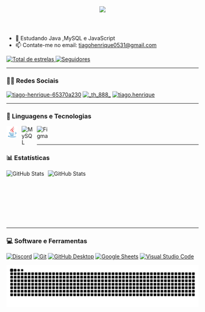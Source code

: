 <div align="center">
  <a href="https://git.io/typing-svg">
    <img src="https://readme-typing-svg.demolab.com?font=Fira+Code&weight=500&size=22&pause=1000&color=6898EA&center=true&vCenter=true&random=false&width=524&lines=%E2%8A%B9+Olá,+me+chamo+Tiago+Henrique+Ribeiro!+%E2%8A%B9"Typing SVG">
  </a>
</div>

<img align="center" alt="" src="./src/header-gif.gif">

#

- 🌱 Estudando Java ,MySQL e JavaScript
- 📫 Contate-me no email: tiagohenrique0531@gmail.com

</a>
    <a href="https://github.com/tiagohenrique531?tab=repositories&sort=stargazers">
        <img
            alt="Total de estrelas"
            title="Total de estrelas GitHub"
            src="https://custom-icon-badges.demolab.com/github/stars/tiagohenrique531?color=55960c&style=for-the-badge&labelColor=488207&logo=star&label=estrelas"
        />
    </a>
    <a href="https://github.com/tiagohenrique531?tab=followers">
        <img
            alt="Seguidores"
            title="Me siga no GitHub"
            src="https://custom-icon-badges.demolab.com/github/followers/tiagohenrique531?color=236ad3&labelColor=1155ba&style=for-the-badge&logo=github&label=Seguidores&logoColor=white"
        />
    </a>
</p>

---

### 🧑‍💻 Redes Sociais

<p align="left">
<a href="https://www.linkedin.com/in/tiago-henrique-65370a230/" target="blank"><img align="center" src="https://raw.githubusercontent.com/rahuldkjain/github-profile-readme-generator/master/src/images/icons/Social/linked-in-alt.svg" alt="tiago-henrique-65370a230" height="30" width="40" /></a>
<a href="https://instagram.com/_th_888_" target="blank"><img align="center" src="https://raw.githubusercontent.com/rahuldkjain/github-profile-readme-generator/master/src/images/icons/Social/instagram.svg" alt="_th_888_" height="30" width="40" /></a>
<a href="https://discord.gg" target="blank"><img align="center" src="https://raw.githubusercontent.com/rahuldkjain/github-profile-readme-generator/master/src/images/icons/Social/discord.svg" alt="tiago.henrique" height="30" width="40" /></a>

---

### 🤖 Linguagens e Tecnologias

<img
    align="left"
    alt="Java"
    title="Java"
    width="30px"
    style="padding-right: 10px;"
    src="https://raw.githubusercontent.com/devicons/devicon/master/icons/java/java-original.svg"
/>
<img
    align="left"
    alt="MySQL"
    title="MySQL"
    width="30px"
    style="padding-right: 10px;"
    src="https://www.svgrepo.com/show/303229/microsoft-sql-server-logo.svg"
/>
<img
    align="left"
    alt="Figma"
    title="Figma"
    width="30px"
    style="padding-right: 10px;"
    src="https://www.vectorlogo.zone/logos/figma/figma-icon.svg"
/>

<br/>
<br/>

---

### 📊 Estatísticas

<p>
  <img
    align="left"
    alt="GitHub Stats"
    height="150"
    style="padding-right: 10px;"  
    src="https://github-readme-stats.vercel.app/api?username=tiagohenrique531&show_icons=true&theme=tokyonight&include_all_commits=true&locale=pt-pt"
  />

<img
      align="left"
      alt="GitHub Stats"
      height="150"
      style="padding-right: 10px;"  
      src="https://github-readme-stats.vercel.app/api/top-langs/?username=tiagohenrique531&theme=tokyonight&layout=compact&custom_title=Tecnologias&langs_count=9"
  />

<br/>
<br/>
<br/>
<br/>
<br/>
<br/>
<br/>
<br/>

---

</p>

<h3>💻 Software e Ferramentas</h3>

<a href="#"><img alt="Discord" src="https://img.shields.io/badge/-Discord-5865F2.svg?logo=discord&logoColor=white"></a>
<a href="#"><img alt="Git" src="https://img.shields.io/badge/Git-F05033.svg?logo=git&logoColor=white"></a>
<a href="#"><img alt="GitHub Desktop" src="https://img.shields.io/badge/GitHub%20Desktop-8034A9.svg?logo=github&logoColor=white"></a>
<a href="#"><img alt="Google Sheets" src="https://img.shields.io/badge/Sheets-34A853.svg?logo=google%20sheets&logoColor=white"></a>
<a href="#"><img alt="Visual Studio Code" src="https://img.shields.io/badge/Visual%20Studio%20Code-0078d7.svg?logo=visual-studio-code&logoColor=white"></a>
  </p>
</details>

<picture align="center">
  <source media="(prefers-color-scheme: dark)" srcset="https://raw.githubusercontent.com/lcssilvaa/lcssilvaa/output/github-contribution-grid-snake-dark.svg">
  <source media="(prefers-color-scheme: light)" srcset="https://raw.githubusercontent.com/lcssilvaa/lcssilvaa/output/github-contribution-grid-snake-dark.svg">
  <img align="center" alt="github contribution grid snake animation" src="https://raw.githubusercontent.com/lcssilvaa/lcssilvaa/output/github-contribution-grid-snake.svg">
</picture>


